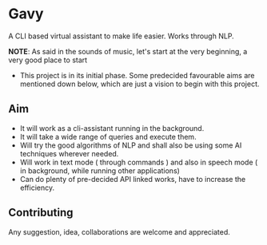 # Gavy
A CLI based virtual assistant to make life easier. Works through NLP.

**NOTE**: As said in the sounds of music, let's start at the very beginning, a very good place to start
- This project is in its initial phase. Some predecided favourable aims are mentioned down below, which are just a vision to begin with this project.

## Aim
- It will work as a cli-assistant running in the background.
- It will take a wide range of queries and execute them.
- Will try the good algorithms of NLP and shall also be using some AI techniques wherever needed.
- Will work in text mode ( through commands ) and also in speech mode ( in background, while running other applications)
- Can do plenty of pre-decided API linked works, have to increase the efficiency.

## Contributing
Any suggestion, idea, collaborations are welcome and appreciated.
